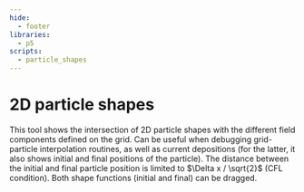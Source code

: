 ```yaml
---
hide:
  - footer
libraries:
  - p5
scripts:
  - particle_shapes
---
```


# 2D particle shapes

This tool shows the intersection of 2D particle shapes with the different field components defined on the grid. Can be useful when debugging grid-particle interpolation routines, as well as current depositions (for the latter, it also shows initial and final positions of the particle). The distance between the initial and final particle position is limited to $\Delta x / \sqrt{2}$ (CFL condition). Both shape functions (initial and final) can be dragged. 

<div id="plot_ax" class="p5canvas"></div>

